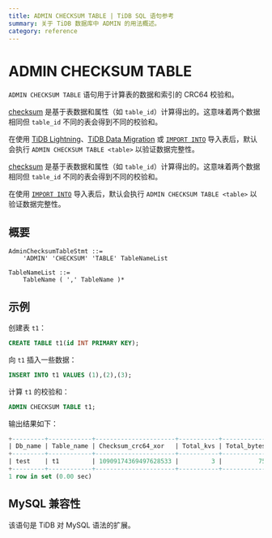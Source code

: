 ```yaml
---
title: ADMIN CHECKSUM TABLE | TiDB SQL 语句参考
summary: 关于 TiDB 数据库中 ADMIN 的用法概述。
category: reference
---
```


# ADMIN CHECKSUM TABLE

`ADMIN CHECKSUM TABLE` 语句用于计算表的数据和索引的 CRC64 校验和。

<CustomContent platform="tidb">

[checksum](/tidb-lightning/tidb-lightning-glossary.md#checksum) 是基于表数据和属性（如 `table_id`）计算得出的。这意味着两个数据相同但 `table_id` 不同的表会得到不同的校验和。

在使用 [TiDB Lightning](/tidb-lightning/tidb-lightning-overview.md)、[TiDB Data Migration](/dm/dm-overview.md) 或 [`IMPORT INTO`](/sql-statements/sql-statement-import-into.md) 导入表后，默认会执行 `ADMIN CHECKSUM TABLE <table>` 以验证数据完整性。

</CustomContent>

<CustomContent platform="tidb-cloud">

[checksum](https://docs.pingcap.com/tidb/stable/tidb-lightning-glossary#checksum) 是基于表数据和属性（如 `table_id`）计算得出的。这意味着两个数据相同但 `table_id` 不同的表会得到不同的校验和。

在使用 [`IMPORT INTO`](/sql-statements/sql-statement-import-into.md) 导入表后，默认会执行 `ADMIN CHECKSUM TABLE <table>` 以验证数据完整性。

</CustomContent>

## 概要

```ebnf+diagram
AdminChecksumTableStmt ::=
    'ADMIN' 'CHECKSUM' 'TABLE' TableNameList

TableNameList ::=
    TableName ( ',' TableName )*
```

## 示例

创建表 `t1`：

```sql
CREATE TABLE t1(id INT PRIMARY KEY);
```

向 `t1` 插入一些数据：

```sql
INSERT INTO t1 VALUES (1),(2),(3);
```

计算 `t1` 的校验和：

```sql
ADMIN CHECKSUM TABLE t1;
```

输出结果如下：

```sql
+---------+------------+----------------------+-----------+-------------+
| Db_name | Table_name | Checksum_crc64_xor   | Total_kvs | Total_bytes |
+---------+------------+----------------------+-----------+-------------+
| test    | t1         | 10909174369497628533 |         3 |          75 |
+---------+------------+----------------------+-----------+-------------+
1 row in set (0.00 sec)
```

## MySQL 兼容性

该语句是 TiDB 对 MySQL 语法的扩展。